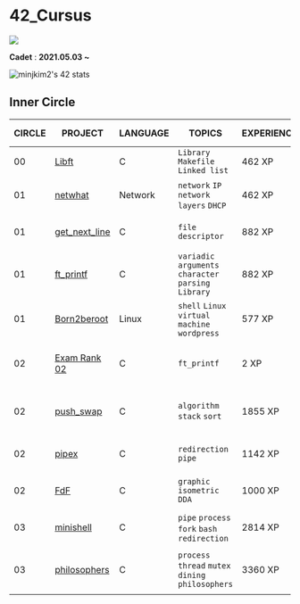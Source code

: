 # **42_Cursus**

<a href="https://42seoul.kr/seoul42/contents/view?contentsNo=13&level=2&menuNo=28&gclid=Cj0KCQiAwqCOBhCdARIsAEPyW9mEZno3M1OMooYEtrDmNdJ1on0RROdIJgbODp5RAtxfLtZMRvXhk3IaAoqeEALw_wcB" target="_blank"><img src="https://img.shields.io/badge/42Seoul-caa6fe?style=flat&logo=42&logoColor=000000"/></a>

**Cadet** : **2021.05.03 ~**

![minjkim2's 42 stats](https://badge42.herokuapp.com/api/stats/minjkim2)

## **Inner **Circle****

| CIRCLE | PROJECT | LANGUAGE | TOPICS | EXPERIENCE | STATUS | Date of Completion |
|---|---|---|---|---|---|---|
| 00 | [Libft](./libft) | C | `Library` `Makefile` `Linked list` | 462 XP | ![Project Score - Libft](https://badge42.herokuapp.com/api/project/minjkim2/Libft) | 2021-05-13 |
| 01 | [netwhat](./netwhat) | Network | `network` `IP` `network layers` `DHCP` | 462 XP | ![Project Score - netwhat](https://badge42.herokuapp.com/api/project/minjkim2/netwhat) | 2021-05-18 |
| 01 | [get_next_line](./get_next_line) | C | `file descriptor` | 882 XP | ![Project Score - get_next_line](https://badge42.herokuapp.com/api/project/minjkim2/get_next_line) | 2021-05-26 |
| 01 | [ft_printf](./ft_printf) | C | `variadic arguments` `character parsing` `Library` | 882 XP | ![Project Score - ft_printf](https://badge42.herokuapp.com/api/project/minjkim2/ft_printf) | 2021-06-16 |
| 01 | [Born2beroot](./born2beroot) | Linux | `shell` `Linux` `virtual machine` `wordpress`| 577 XP | ![Project Score - Born2beroot](https://badge42.herokuapp.com/api/project/minjkim2/Born2beroot) | 2021-06-05 |
| 02 | [Exam Rank 02](./exam02) | C | `ft_printf` | 2 XP | ![minjkim2's 42 Exam Rank 03 Score](https://badge42.herokuapp.com/api/project/minjkim2/Exam%20Rank%2002) | 2021-12-14 |
| 02 | [push_swap](./push_swap) | C | `algorithm` `stack` `sort` | 1855 XP| ![minjkim2's 42 Push_swap Score](https://badge42.herokuapp.com/api/project/minjkim2/push_swap)  | 2021-08-09 |
| 02 | [pipex](./pipex) | C |`redirection` `pipe`| 1142 XP| ![minjkim2's 42 pipex Score](https://badge42.herokuapp.com/api/project/minjkim2/pipex)  | 2021-07-02 |
| 02 | [FdF](./fdf) | C |`graphic` `isometric` `DDA`| 1000 XP| ![minjkim2's 42 FdF Score](https://badge42.herokuapp.com/api/project/minjkim2/FdF)  | 2021-07-22 |
| 03 | [minishell](./minishell) | C | `pipe` `process` `fork` `bash` `redirection` | 2814 XP | ![minjkim2's 42 minishell Score](https://badge42.herokuapp.com/api/project/minjkim2/minishell) | 2021-09-23 |
| 03 | [philosophers](./philo) | C | `process` `thread` `mutex` `dining philosophers`| 3360 XP | ![minjkim2's 42 philosophers Score](https://badge42.herokuapp.com/api/project/minjkim2/Philosophers)| 2021-12-31 |
